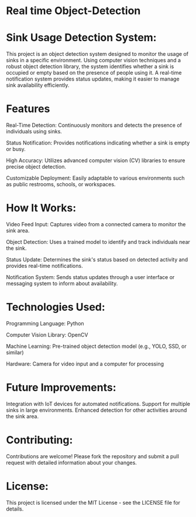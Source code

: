# Real time Object-Detection

# Sink Usage Detection System:

This project is an object detection system designed to monitor the usage of sinks in a specific environment. Using computer vision techniques and a robust object detection library, the system identifies whether a sink is occupied or empty based on the presence of people using it. A real-time notification system provides status updates, making it easier to manage sink availability efficiently.

# Features
Real-Time Detection: Continuously monitors and detects the presence of individuals using sinks.

Status Notification: Provides notifications indicating whether a sink is empty or busy.

High Accuracy: Utilizes advanced computer vision (CV) libraries to ensure precise object detection.

Customizable Deployment: Easily adaptable to various environments such as public restrooms, schools, or workspaces.


# How It Works:

Video Feed Input: Captures video from a connected camera to monitor the sink area.

Object Detection: Uses a trained model to identify and track individuals near the sink.

Status Update: Determines the sink's status based on detected activity and provides real-time notifications.

Notification System: Sends status updates through a user interface or messaging system to inform about availability.

# Technologies Used:

Programming Language: Python

Computer Vision Library: OpenCV

Machine Learning: Pre-trained object detection model (e.g., YOLO, SSD, or similar)

Hardware: Camera for video input and a computer for processing

# Future Improvements:

Integration with IoT devices for automated notifications.
Support for multiple sinks in large environments.
Enhanced detection for other activities around the sink area.

# Contributing:

Contributions are welcome! Please fork the repository and submit a pull request with detailed information about your changes.

# License:

This project is licensed under the MIT License - see the LICENSE file for details.
